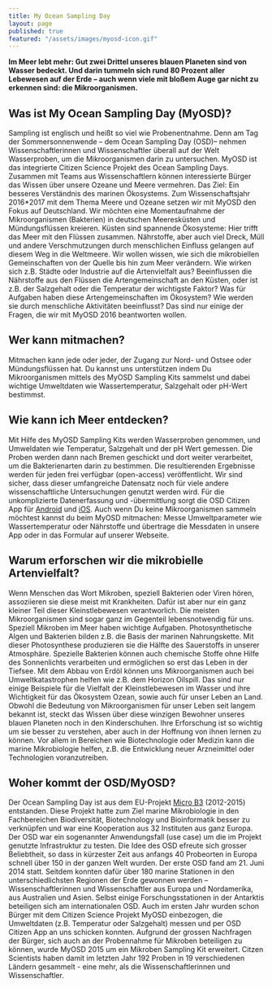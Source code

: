 ```yaml
---
title: My Ocean Sampling Day
layout: page
published: true
featured: "/assets/images/myosd-icon.gif"
---
```


**Im Meer lebt mehr: Gut zwei Drittel unseres blauen Planeten sind von Wasser bedeckt. Und darin tummeln sich
rund 80 Prozent aller Lebewesen auf der Erde – auch wenn viele mit bloßem Auge gar nicht zu erkennen sind: die Mikroorganismen.**

## Was ist My Ocean Sampling Day (MyOSD)? 
Sampling ist englisch und heißt so viel wie Probenentnahme. Denn am Tag der Sommersonnenwende – dem Ocean Sampling Day (OSD)– nehmen Wissenschaftlerinnen und Wissenschaftler überall auf der Welt Wasserproben, um die Mikroorganismen darin zu untersuchen. MyOSD ist das integrierte Citizen Science Projekt des Ocean Sampling Days. Zusammen mit Teams aus Wissenschaftlern können interessierte Bürger das Wissen über unsere Ozeane und Meere vermehren. Das Ziel: Ein besseres Verständnis des marinen Ökosystems. 
Zum Wissenschaftsjahr 2016*2017 mit dem Thema Meere und Ozeane setzen wir mit MyOSD den Fokus auf Deutschland. Wir möchten eine Momentaufnahme der Mikroorganismen (Bakterien) in deutschen Meeresküsten und Mündungsflüssen kreieren. 
Küsten sind spannende Ökosysteme: Hier trifft das Meer mit den Flüssen zusammen. Nährstoffe, aber auch viel Dreck, Müll und andere Verschmutzungen durch menschlichen Einfluss gelangen auf diesem Weg in die Weltmeere. Wir wollen wissen, wie sich die mikrobiellen Gemeinschaften von der Quelle bis hin zum Meer verändern. Wie wirken sich z.B. Städte oder Industrie auf die Artenvielfalt aus? Beeinflussen die Nährstoffe aus den Flüssen die Artengemeinschaft an den Küsten, oder ist z.B. der Salzgehalt oder die Temperatur der wichtigste Faktor? Was für Aufgaben haben diese Artengemeinschaften im Ökosystem? Wie werden sie durch menschliche Aktivitäten beeinflusst? Das sind nur einige der Fragen, die wir mit MyOSD 2016 beantworten wollen.

## Wer kann mitmachen?
Mitmachen kann jede oder jeder, der Zugang zur Nord- und Ostsee oder Mündungsflüssen hat. Du kannst uns unterstützen indem Du Mikroorganismen mittels des MyOSD Sampling Kits sammelst und dabei wichtige Umweltdaten wie Wassertemperatur, Salzgehalt oder pH-Wert bestimmst. 

## Wie kann ich Meer entdecken?
Mit Hilfe des MyOSD Sampling Kits werden Wasserproben genommen, und Umweldaten wie Temperatur, Salzgehalt und der pH Wert gemessen. Die Proben werden dann nach Bremen geschickt und dort weiter verarbeitet, um die Bakterienarten darin zu bestimmen. Die resultierenden Ergebnisse werden für jeden frei verfügbar (open-access) veröffentlicht. Wir sind sicher, dass dieser umfangreiche Datensatz noch für viele andere wissenschaftliche Untersuchungen genutzt werden wird. 
Für die unkomplizierte Datenerfassung und -übermittlung sorgt die OSD Citizen App für [Android](https://play.google.com/store/apps/details?id=com.iw.esa&hl=de) und [iOS](https://itunes.apple.com/us/app/osd-citizen/id834353532?mt=8). Auch wenn Du keine Mikroorganismen sammeln möchtest kannst du beim MyOSD mitmachen: Messe Umweltparameter wie Wassertemperatur oder Nährstoffe und übertrage die Messdaten in unsere App oder in das Formular auf unserer Webseite.

## Warum erforschen wir die mikrobielle Artenvielfalt?
Wenn Menschen das Wort Mikroben, speziell Bakterien oder Viren hören, assoziieren sie diese meist mit Krankheiten. Dafür ist aber nur ein ganz kleiner Teil dieser Kleinstlebewesen verantworlich. Die meisten Mikroorganismen sind sogar ganz im Gegenteil lebensnotwendig für uns. Speziell Mikroben im Meer haben wichtige Aufgaben. Photosynthetische Algen und Bakterien bilden z.B. die Basis der marinen Nahrungskette. Mit dieser Photosynthese produzieren sie die Hälfte des Sauerstoffs in unserer Atmosphäre. Spezielle Bakterien können auch chemische Stoffe ohne Hilfe des Sonnenlichts verarbeiten und ermöglichen so erst das Leben in der Tiefsee. Mit dem Abbau von Erdöl können uns Mikroorganismen auch bei Umweltkatastrophen helfen wie z.B. dem Horizon Oilspill. Das sind nur einige Beispiele für die Vielfalt der Kleinstlebewesen im Wasser und ihre Wichtigkeit für das Ökosystem Ozean, sowie auch für unser Leben an Land.
Obwohl die Bedeutung von Mikroorganismen für unser Leben seit langem bekannt ist, steckt das Wissen über diese winzigen Bewohner unseres blauen Planeten noch in den Kinderschuhen. Ihre Erforschung ist so wichtig um sie besser zu verstehen, aber auch in der Hoffnung von ihnen lernen zu können. Vor allem in Bereichen wie Biotechnologie oder Medizin kann die marine Mikrobiologie helfen, z.B. die Entwicklung neuer Arzneimittel oder Technologien voranzutreiben.

## Woher kommt der OSD/MyOSD?
Der Ocean Sampling Day ist aus dem EU-Projekt [Micro B3](https://www.microb3.eu/) (2012-2015) entstanden. Diese Projekt hatte zum Ziel marine Mikrobiologie in den Fachbereichen Biodiversität, Biotechnology und Bioinformatik besser zu verknüpfen und war eine Kooperation aus 32 Instituten aus ganz Europa. Der OSD war ein sogenannter Anwendungsfall (use case) um die im Projekt genutzte Infrastruktur zu testen. Die Idee des OSD efreute sich grosser Beliebtheit, so dass in kürzester Zeit aus anfangs 40 Probeorten in Europa schnell über 150 in der ganzen Welt wurden. Der erste OSD fand am 21. Juni 2014 statt. Seitdem konnten dafür über 180 marine Stationen in den
unterschiedlichsten Regionen der Erde gewonnen werden – Wissenschaftlerinnen und Wissenschaftler aus Europa
und Nordamerika, aus Australien und Asien. Selbst einige Forschungsstationen in der Antarktis beteiligen sich am
internationalen OSD. Auch im ersten Jahr wurden schon Bürger mit dem Citizen Science Projekt MyOSD einbezogen, die Umweltdaten (z.B. Temperatur oder Salzgehalt) messen und per OSD Citizen App an uns schicken konnten. Aufgrund der grossen Nachfragen der Bürger, sich auch an der Probennahme für Mikroben beteiligen zu können, wurde MyOSD 2015 um ein Mikroben Sampling Kit erweitert. Citzen Scientists haben damit im letzten Jahr 192 Proben in 19 verschiedenen Ländern gesammelt - eine mehr, als die Wissenschaftlerinnen und Wissenschaftler.

